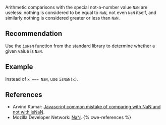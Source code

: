 Arithmetic comparisons with the special not-a-number value `NaN` are useless: nothing is considered to be equal to `NaN`, not even `NaN` itself, and similarly nothing is considered greater or less than `NaN`.


## Recommendation
Use the `isNaN` function from the standard library to determine whether a given value is `NaN`.


## Example
Instead of `x === NaN`, use `isNaN(x)`.


## References
* Arvind Kumar: [Javascript common mistake of comparing with NaN and not with isNaN](http://www.devarticles.in/javascript/javascript-common-mistake-of-comparing-variable-with-nan-and-not-with-isnan/).
* Mozilla Developer Network: [NaN](https://developer.mozilla.org/en-US/docs/Web/JavaScript/Reference/Global_Objects/NaN).
{% cwe-references %}
